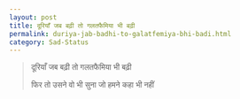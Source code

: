 ```yaml
---
layout: post
title: दूरियाँ जब बढ़ी तो गलतफैमिया भी बढ़ी 
permalink: duriya-jab-badhi-to-galatfemiya-bhi-badi.html
category: Sad-Status
---
```

> दूरियाँ जब बढ़ी तो गलतफैमिया भी बढ़ी
> 
> फिर तो उसने वो भी सुना जो हमने कहा भी नहीं
